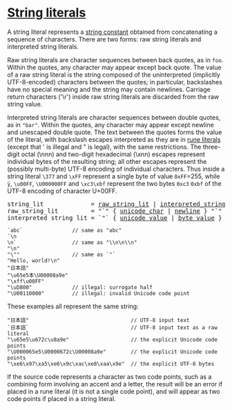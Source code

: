 # [String literals](#string-literals)

A string literal represents a [string constant](/Constants/) obtained from concatenating a sequence of characters. There are two forms: raw string literals and interpreted string literals.

Raw string literals are character sequences between back quotes, as in `foo`. Within the quotes, any character may appear except back quote. The value of a raw string literal is the string composed of the uninterpreted (implicitly UTF-8-encoded) characters between the quotes; in particular, backslashes have no special meaning and the string may contain newlines. Carriage return characters ('\r') inside raw string literals are discarded from the raw string value.

Interpreted string literals are character sequences between double quotes, as in `"bar"`. Within the quotes, any character may appear except newline and unescaped double quote. The text between the quotes forms the value of the literal, with backslash escapes interpreted as they are in [rune literals](/Lexical%20elements/rune_literals.html) (except that \' is illegal and \" is legal), with the same restrictions. The three-digit octal (\nnn) and two-digit hexadecimal (\xnn) escapes represent individual bytes of the resulting string; all other escapes represent the (possibly multi-byte) UTF-8 encoding of individual characters. Thus inside a string literal `\377` and `\xFF` represent a single byte of value `0xFF`=255, while `ÿ`, `\u00FF`, `\U000000FF` and `\xc3\xbf` represent the two bytes `0xc3` `0xbf` of the UTF-8 encoding of character U+00FF.

<pre>
<a id="string_lit">string_lit</a>             = <a href="#raw_string_lit">raw_string_lit</a> | <a href="#interpreted_string_lit">interpreted_string_lit</a> .
<a id="raw_string_lit">raw_string_lit</a>         = "`" { <a href="/Source%20code%20representation/characters.html#unicode_char">unicode_char</a> | <a href="/Source%20code%20representation/characters.html#newline">newline</a> } "`" .
<a id="interpreted_string_lit">interpreted_string_lit</a> = `"` { <a href="/Lexical%20elements/rune_literals.html#unicode_value">unicode_value</a> | <a href="/Lexical%20elements/rune_literals.html#byte_value">byte_value</a> } `"` .
</pre>

    `abc`                // same as "abc"
    `\n
    \n`                  // same as "\\n\n\\n"
    "\n"
    "\""                 // same as `"`
    "Hello, world!\n"
    "日本語"
    "\u65e5本\U00008a9e"
    "\xff\u00FF"
    "\uD800"             // illegal: surrogate half
    "\U00110000"         // illegal: invalid Unicode code point
    

These examples all represent the same string:

    "日本語"                                 // UTF-8 input text
    `日本語`                                 // UTF-8 input text as a raw literal
    "\u65e5\u672c\u8a9e"                    // the explicit Unicode code points
    "\U000065e5\U0000672c\U00008a9e"        // the explicit Unicode code points
    "\xe6\x97\xa5\xe6\x9c\xac\xe8\xaa\x9e"  // the explicit UTF-8 bytes
    

If the source code represents a character as two code points, such as a combining form involving an accent and a letter, the result will be an error if placed in a rune literal (it is not a single code point), and will appear as two code points if placed in a string literal.